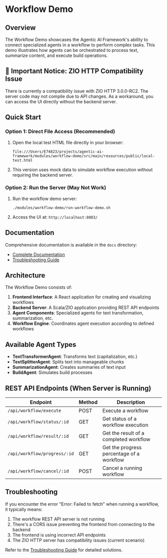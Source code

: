 # Workflow Demo

## Overview

The Workflow Demo showcases the Agentic AI Framework's ability to connect specialized agents in a workflow to perform complex tasks. This demo illustrates how agents can be orchestrated to process text, summarize content, and execute build operations.

## 🚨 Important Notice: ZIO HTTP Compatibility Issue

There is currently a compatibility issue with ZIO HTTP 3.0.0-RC2. The server code may not compile due to API changes. As a workaround, you can access the UI directly without the backend server.

## Quick Start

### Option 1: Direct File Access (Recommended)

1. Open the local test HTML file directly in your browser:
   ```
   file:///Users/E74823/projects/agentic-ai-framework/modules/workflow-demo/src/main/resources/public/local-test.html
   ```

2. This version uses mock data to simulate workflow execution without requiring the backend server.

### Option 2: Run the Server (May Not Work)

1. Run the workflow demo server:
   ```
   ./modules/workflow-demo/run-workflow-demo.sh
   ```

2. Access the UI at: `http://localhost:8083/`

## Documentation

Comprehensive documentation is available in the `docs` directory:

- [Complete Documentation](docs/WorkflowDemo_Documentation.md)
- [Troubleshooting Guide](docs/WorkflowDemo_TroubleshootingGuide.md)

## Architecture

The Workflow Demo consists of:

1. **Frontend Interface**: A React application for creating and visualizing workflows
2. **Backend Server**: A Scala/ZIO application providing REST API endpoints
3. **Agent Components**: Specialized agents for text transformation, summarization, etc.
4. **Workflow Engine**: Coordinates agent execution according to defined workflows

## Available Agent Types

- **TextTransformerAgent**: Transforms text (capitalization, etc.)
- **TextSplitterAgent**: Splits text into manageable chunks
- **SummarizationAgent**: Creates summaries of text input
- **BuildAgent**: Simulates build processes

## REST API Endpoints (When Server is Running)

| Endpoint | Method | Description |
|----------|--------|-------------|
| `/api/workflow/execute` | POST | Execute a workflow |
| `/api/workflow/status/:id` | GET | Get status of a workflow execution |
| `/api/workflow/result/:id` | GET | Get the result of a completed workflow |
| `/api/workflow/progress/:id` | GET | Get the progress percentage of a workflow |
| `/api/workflow/cancel/:id` | POST | Cancel a running workflow |

## Troubleshooting

If you encounter the error "Error: Failed to fetch" when running a workflow, it typically means:

1. The workflow REST API server is not running
2. There's a CORS issue preventing the frontend from connecting to the backend
3. The frontend is using incorrect API endpoints
4. The ZIO HTTP server has compatibility issues (current scenario)

Refer to the [Troubleshooting Guide](docs/WorkflowDemo_TroubleshootingGuide.md) for detailed solutions.